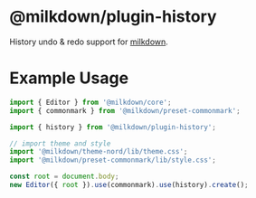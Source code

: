 # @milkdown/plugin-history

History undo & redo support for [milkdown](https://saul-mirone.github.io/milkdown/).

# Example Usage

```typescript
import { Editor } from '@milkdown/core';
import { commonmark } from '@milkdown/preset-commonmark';

import { history } from '@milkdown/plugin-history';

// import theme and style
import '@milkdown/theme-nord/lib/theme.css';
import '@milkdown/preset-commonmark/lib/style.css';

const root = document.body;
new Editor({ root }).use(commonmark).use(history).create();
```
